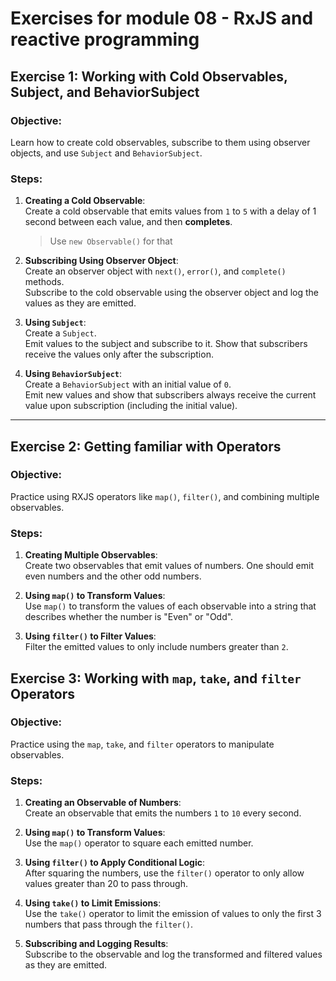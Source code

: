 # Exercises for module 08 - RxJS and reactive programming

## Exercise 1: Working with Cold Observables, Subject, and BehaviorSubject

### Objective:
Learn how to create cold observables, subscribe to them using observer objects, and use `Subject` and `BehaviorSubject`.

### Steps:
1. **Creating a Cold Observable**:  
   Create a cold observable that emits values from `1` to `5` with a delay of 1 second between each value, and then **completes**. 
   >Use `new Observable()` for that

2. **Subscribing Using Observer Object**:  
   Create an observer object with `next()`, `error()`, and `complete()` methods.  
   Subscribe to the cold observable using the observer object and log the values as they are emitted.

3. **Using `Subject`**:  
   Create a `Subject`.  
   Emit values to the subject and subscribe to it. Show that subscribers receive the values only after the subscription.

4. **Using `BehaviorSubject`**:  
   Create a `BehaviorSubject` with an initial value of `0`.  
   Emit new values and show that subscribers always receive the current value upon subscription (including the initial value).

---

## Exercise 2: Getting familiar with Operators

### Objective:
Practice using RXJS operators like `map()`, `filter()`, and combining multiple observables.

### Steps:
1. **Creating Multiple Observables**:  
   Create two observables that emit values of numbers. One should emit even numbers and the other odd numbers.

2. **Using `map()` to Transform Values**:  
   Use `map()` to transform the values of each observable into a string that describes whether the number is "Even" or "Odd".

3. **Using `filter()` to Filter Values**:  
   Filter the emitted values to only include numbers greater than `2`.

## Exercise 3: Working with `map`, `take`, and `filter` Operators

### Objective:
Practice using the `map`, `take`, and `filter` operators to manipulate observables.

### Steps:

1. **Creating an Observable of Numbers**:  
   Create an observable that emits the numbers `1` to `10` every second.

2. **Using `map()` to Transform Values**:  
   Use the `map()` operator to square each emitted number.

3. **Using `filter()` to Apply Conditional Logic**:  
   After squaring the numbers, use the `filter()` operator to only allow values greater than 20 to pass through.

4. **Using `take()` to Limit Emissions**:  
   Use the `take()` operator to limit the emission of values to only the first 3 numbers that pass through the `filter()`.

5. **Subscribing and Logging Results**:  
   Subscribe to the observable and log the transformed and filtered values as they are emitted.

